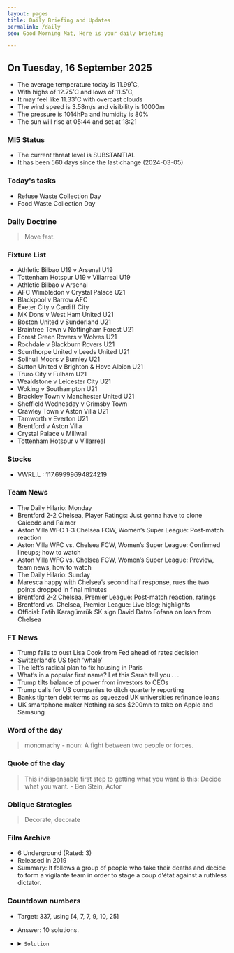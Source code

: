 ```yaml
---
layout: pages
title: Daily Briefing and Updates
permalink: /daily
seo: Good Morning Mat, Here is your daily briefing

---
```


<!-- weather_marker starts -->
## On Tuesday, 16 September 2025

- The average temperature today is 11.99˚C,
- With highs of 12.75˚C and lows of 11.5˚C,
- It may feel like 11.33˚C with overcast clouds
- The wind speed is 3.58m/s and visibility is 10000m
- The pressure is 1014hPa and humidity is 80%
- The sun will rise at 05:44 and set at 18:21

<!-- weather_marker ends -->

### MI5 Status
<!-- threat_marker starts -->
- The current threat level is <span class="highlighter">SUBSTANTIAL</span>
- It has been 560 days since the last change (2024-03-05)

<!-- threat_marker ends -->

### Today's tasks
<!-- task_marker starts -->
- Refuse Waste Collection Day
- Food Waste Collection Day

<!-- task_marker ends -->

### Daily Doctrine
<!-- doctrine_marker starts -->
> Move fast.
<!-- doctrine_marker ends -->

### Fixture List

<!-- fixture_marker starts -->
- Athletic Bilbao U19 v Arsenal U19
- Tottenham Hotspur U19 v Villarreal U19
- Athletic Bilbao v Arsenal
- AFC Wimbledon v Crystal Palace U21
- Blackpool v Barrow AFC
- Exeter City v Cardiff City
- MK Dons v West Ham United U21
- Boston United v Sunderland U21
- Braintree Town v Nottingham Forest U21
- Forest Green Rovers v Wolves U21
- Rochdale v Blackburn Rovers U21
- Scunthorpe United v Leeds United U21
- Solihull Moors v Burnley U21
- Sutton United v Brighton & Hove Albion U21
- Truro City v Fulham U21
- Wealdstone v Leicester City U21
- Woking v Southampton U21
- Brackley Town v Manchester United U21
- Sheffield Wednesday v Grimsby Town
- Crawley Town v Aston Villa U21
- Tamworth v Everton U21
- Brentford v Aston Villa
- Crystal Palace v Millwall
- Tottenham Hotspur v Villarreal
<!-- fixture_marker ends -->

### Stocks

<!-- stocks_marker starts -->

- VWRL.L : 117.69999694824219 

<!-- stocks_marker ends -->

### Team News
<!-- news_marker starts -->

- The Daily Hilario: Monday
- Brentford 2-2 Chelsea, Player Ratings: Just gonna have to clone Caicedo and Palmer
- Aston Villa WFC 1-3 Chelsea FCW, Women’s Super League: Post-match reaction
- Aston Villa WFC vs. Chelsea FCW, Women’s Super League: Confirmed lineups; how to watch
- Aston Villa WFC vs. Chelsea FCW, Women’s Super League: Preview, team news, how to watch
- The Daily Hilario: Sunday
- Maresca happy with Chelsea’s second half response, rues the two points dropped in final minutes
- Brentford 2-2 Chelsea, Premier League: Post-match reaction, ratings
- Brentford vs. Chelsea, Premier League: Live blog; highlights
- Official: Fatih Karagümrük SK sign David Datro Fofana on loan from Chelsea

<!-- news_marker ends -->

### FT News

<!-- ftnews_marker starts -->

- Trump fails to oust Lisa Cook from Fed ahead of rates decision
- Switzerland’s US tech ‘whale’
- The left’s radical plan to fix housing in Paris
- What’s in a popular first name? Let this Sarah tell you . . .
- Trump tilts balance of power from investors to CEOs
- Trump calls for US companies to ditch quarterly reporting
- Banks tighten debt terms as squeezed UK universities refinance loans
- UK smartphone maker Nothing raises $200mn to take on Apple and Samsung

<!-- ftnews_marker ends -->

### Word of the day

<!-- word_marker starts -->

 > monomachy - noun: A fight between two people or forces.

<!-- word_marker ends -->

### Quote of the day
<!-- quote_marker starts -->

> This indispensable first step to getting what you want is this: Decide what you want. - Ben Stein, Actor

<!-- quote_marker ends -->

### Oblique Strategies
<!-- eno_marker starts -->
> Decorate, decorate

<!-- eno_marker ends -->

### Film Archive

<!-- film_marker starts -->
- 6 Underground (Rated: 3)
- Released in 2019
- Summary: It follows a group of people who fake their deaths and decide to form a vigilante team in order to stage a coup d'état against a ruthless dictator.
<!-- film_marker ends -->

### Countdown numbers
<!-- game_marker starts -->

- Target: 337, using [4, 7, 7, 9, 10, 25]
- Answer: 10 solutions.

- <details><summary><code>Solution</code></summary>

  Solution: ( ( 10 - 7 ) x 25 + 7 ) x 4 + 9

   </details>

<!-- game_marker ends -->
